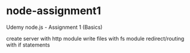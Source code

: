 # node-assignment1
Udemy node.js - Assignment 1 (Basics)

create server with http module
write files with fs module
redirect/routing with if statements